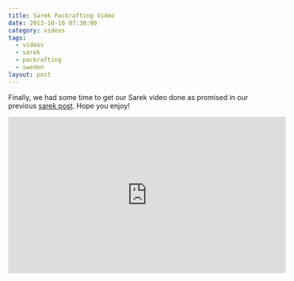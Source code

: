 ```yaml
---
title: Sarek Packrafting Video
date: 2013-10-16 07:30:00
category: videos
tags:
  - videos
  - sarek
  - packrafting
  - sweden
layout: post
---
```

Finally, we had some time to get our Sarek video done as promised in our previous <a rel="nofollow" href="http://hikeventures.com/hiking-and-packrafting-in-sarek-day-1/" target="_blank">sarek post</a>. Hope you enjoy!

<iframe width="560" height="315" src="https://www.youtube-nocookie.com/embed/7c0tlmtpsps" frameborder="0" allow="autoplay; encrypted-media" allowfullscreen></iframe>
